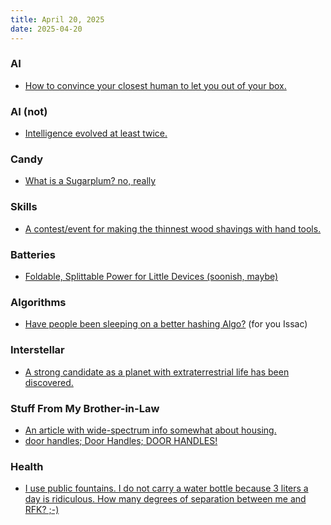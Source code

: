```yaml
---
title: April 20, 2025
date: 2025-04-20
---
```

### AI
* [How to convince your closest human to let you out of your box.](https://moultano.wordpress.com/2021/12/18/how-to-convince-your-closest-human-to-let-you-out-of-your-box/)

### AI (not)
* [Intelligence evolved at least twice.](https://www.quantamagazine.org/intelligence-evolved-at-least-twice-in-vertebrate-animals-20250407/)
    
### Candy
* [What is a Sugarplum? no, really](https://www.youtube.com/shorts/6Hi7mIg9RC8)

### Skills
* [A contest/event for making the thinnest wood shavings with hand tools.](https://www.bigsandwoodworking.com/kezurou-kai-39/)

### Batteries
* [Foldable, Splittable Power for Little Devices (soonish, maybe)](https://arstechnica.com/science/2025/04/scientists-made-a-stretchable-lithium-battery-you-can-bend-cut-or-stab/)

### Algorithms
* [Have people been sleeping on a better hashing Algo?](https://probablydance.com/2018/06/16/fibonacci-hashing-the-optimization-that-the-world-forgot-or-a-better-alternative-to-integer-modulo/)  (for you Issac)

### Interstellar
* [A strong candidate as a planet with extraterrestrial life has been discovered.](https://www.theguardian.com/science/2025/apr/17/scientists-hail-strongest-evidence-so-far-for-life-beyond-our-solar-system)

### Stuff From My Brother-in-Law
* [An article with wide-spectrum info somewhat about housing.](https://www.construction-physics.com/p/50-things-ive-learned-writing-construction?publication_id=104058&post_id=161535268&isFreemail=true&r=1lvsd&triedRedirect=true)
* [door handles; Door Handles; DOOR HANDLES!](https://www.untappedjournal.com/issues/issue-15/edwin-heathcote-door-handles-knobs?trk_msg=1GI552M9H4FKH34KJA0K47K1I8&trk_contact=SBRVJCN59IDA138LI3C24H0L3C&trk_sid=3J5T95FS5LPTS95URKSKE5R9MS&trk_link=QSP6AFE2T8E4T880REKR4NJ6VG&utm_source=listrak&utm_medium=email&utm_term=(Untapped+Journal)%26nbsp%3b&utm_campaign=Late+Edition+West%3a+Heartland+Whole+Health+Institute+by+Marlon+Blackwell+Architects%2c+WXY)

### Health
* [I use public fountains. I do not carry a water bottle because 3 liters a day is ridiculous. How many degrees of separation between me and RFK? ;-)](https://placesjournal.org/article/drinking-fountains-and-public-goods/)
